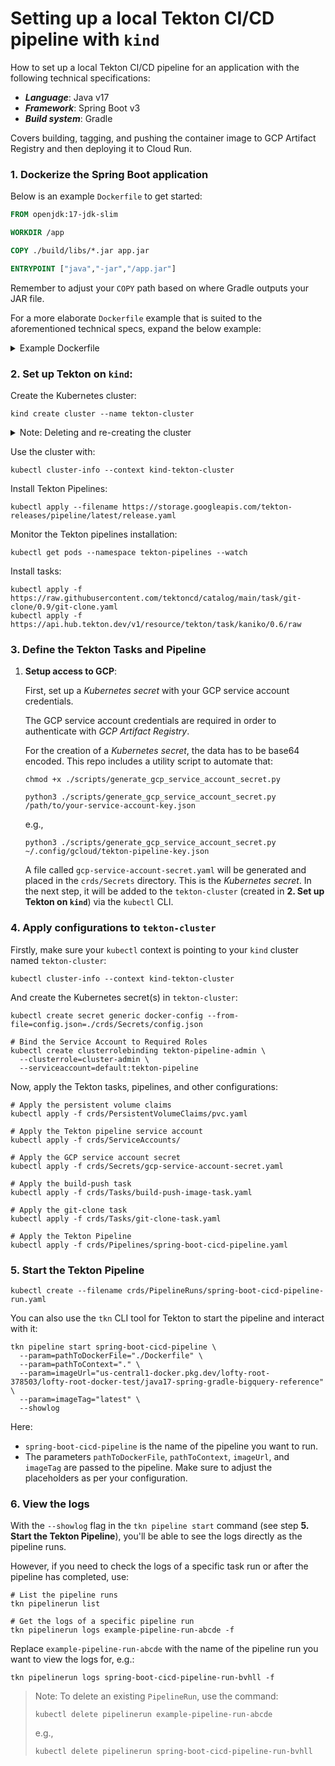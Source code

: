 # Setting up a local Tekton CI/CD pipeline with `kind`

How to set up a local Tekton CI/CD pipeline for an application with the following technical specifications:

- _**Language**_: Java v17
- _**Framework**_: Spring Boot v3
- _**Build system**_: Gradle

Covers building, tagging, and pushing the container image to GCP Artifact Registry and then deploying it to Cloud Run.

### 1. Dockerize the Spring Boot application

Below is an example `Dockerfile` to get started:

```dockerfile
FROM openjdk:17-jdk-slim

WORKDIR /app

COPY ./build/libs/*.jar app.jar

ENTRYPOINT ["java","-jar","/app.jar"]
```

Remember to adjust your `COPY` path based on where Gradle outputs your JAR file.

For a more elaborate `Dockerfile` example that is suited to the aforementioned technical specs, expand the below example:

<details>
<summary>Example Dockerfile</summary>

```dockerfile
# ---- Build Stage ----
FROM gradle:8.3-jdk17 AS build

# Set a volume point for temp to get a performance improvement
#VOLUME /tmp

### Build arguments ###
ARG JAR_FILE=build/libs/*.jar
ARG APP_DIR=/usr/local/app
ARG APP_PROFILE
ARG GCP_SA_KEY_PATH
ARG GCP_ADC_ACCESS_TOKEN
ARG GCP_DEFAULT_USER_PROJECT_ID
ARG GCP_DEFAULT_USER_DATASET
ARG GCP_DEFAULT_USER_TABLE
###

### Environment variables ###
# OS
ENV APP_DIR=${APP_DIR}
# JVM arguments.
ENV APP_PROFILE=${APP_PROFILE}
ENV GCP_SA_KEY_PATH=${GCP_SA_KEY_PATH}
ENV GCP_ADC_ACCESS_TOKEN=${GCP_ADC_ACCESS_TOKEN}
ENV GCP_DEFAULT_USER_PROJECT_ID=${GCP_DEFAULT_USER_PROJECT_ID}
ENV GCP_DEFAULT_USER_DATASET=${GCP_DEFAULT_USER_DATASET}
ENV GCP_DEFAULT_USER_TABLE=${GCP_DEFAULT_USER_TABLE}
###

# Set working directory
WORKDIR /app

# Copy the source code
COPY . .

# Build the application
RUN gradle clean bootJar

# ---- Run Stage ----
FROM openjdk:17-jdk-slim

# Set application port
EXPOSE 8080

# Set working directory
WORKDIR /app

# Copy the executable jar from the build stage
COPY --from=build /app/build/libs/*.jar app.jar

# Run the application
CMD ["java", "-jar", "app.jar"]
```

</details>

### 2. Set up Tekton on `kind`:

Create the Kubernetes cluster:

```shell
kind create cluster --name tekton-cluster
```

<details>
<summary>Note: Deleting and re-creating the cluster</summary>

If you need to delete and re-create the cluster, you can first run the below command to perform deletion:

```shell
kind delete cluster --name tekton-cluster
```

then:

```shell
kind create cluster --name tekton-cluster
```

</details>

Use the cluster with:

```shell
kubectl cluster-info --context kind-tekton-cluster
```

Install Tekton Pipelines:

```shell
kubectl apply --filename https://storage.googleapis.com/tekton-releases/pipeline/latest/release.yaml
```

Monitor the Tekton pipelines installation:

```shell
kubectl get pods --namespace tekton-pipelines --watch
```

Install tasks:

```shell
kubectl apply -f https://raw.githubusercontent.com/tektoncd/catalog/main/task/git-clone/0.9/git-clone.yaml
kubectl apply -f https://api.hub.tekton.dev/v1/resource/tekton/task/kaniko/0.6/raw
```

### 3. Define the Tekton Tasks and Pipeline

1. **Setup access to GCP**:
   
   First, set up a _Kubernetes secret_ with your GCP service account credentials.

   The GCP service account credentials are required in order to authenticate with _GCP Artifact Registry_.

   For the creation of a _Kubernetes secret_, the data has to be base64 encoded.
   This repo includes a utility script to automate that:

   ```shell
   chmod +x ./scripts/generate_gcp_service_account_secret.py
   ```

   ```shell
   python3 ./scripts/generate_gcp_service_account_secret.py /path/to/your-service-account-key.json
   ```

   e.g.,

   ```shell
   python3 ./scripts/generate_gcp_service_account_secret.py ~/.config/gcloud/tekton-pipeline-key.json
   ```
   
   A file called `gcp-service-account-secret.yaml` will be generated and placed in the `crds/Secrets` directory.
   This is the _Kubernetes secret_. In the next step, it will be added to the `tekton-cluster` (created in **2. Set up Tekton on `kind`**) via the `kubectl` CLI.
   
### 4. Apply configurations to `tekton-cluster`

Firstly, make sure your `kubectl` context is pointing to your `kind` cluster named `tekton-cluster`:

```shell
kubectl cluster-info --context kind-tekton-cluster
```

And create the Kubernetes secret(s) in `tekton-cluster`:

```shell
kubectl create secret generic docker-config --from-file=config.json=./crds/Secrets/config.json
```

```shell
# Bind the Service Account to Required Roles
kubectl create clusterrolebinding tekton-pipeline-admin \
  --clusterrole=cluster-admin \
  --serviceaccount=default:tekton-pipeline
```

Now, apply the Tekton tasks, pipelines, and other configurations:

```shell
# Apply the persistent volume claims
kubectl apply -f crds/PersistentVolumeClaims/pvc.yaml

# Apply the Tekton pipeline service account
kubectl apply -f crds/ServiceAccounts/

# Apply the GCP service account secret
kubectl apply -f crds/Secrets/gcp-service-account-secret.yaml

# Apply the build-push task
kubectl apply -f crds/Tasks/build-push-image-task.yaml

# Apply the git-clone task
kubectl apply -f crds/Tasks/git-clone-task.yaml

# Apply the Tekton Pipeline
kubectl apply -f crds/Pipelines/spring-boot-cicd-pipeline.yaml
```

### 5. Start the Tekton Pipeline

```shell
kubectl create --filename crds/PipelineRuns/spring-boot-cicd-pipeline-run.yaml
```

You can also use the `tkn` CLI tool for Tekton to start the pipeline and interact with it:

```shell
tkn pipeline start spring-boot-cicd-pipeline \
  --param=pathToDockerFile="./Dockerfile" \
  --param=pathToContext="." \
  --param=imageUrl="us-central1-docker.pkg.dev/lofty-root-378503/lofty-root-docker-test/java17-spring-gradle-bigquery-reference" \
  --param=imageTag="latest" \
  --showlog
```

Here:

- `spring-boot-cicd-pipeline` is the name of the pipeline you want to run.
- The parameters `pathToDockerFile`, `pathToContext`, `imageUrl`, and `imageTag` are passed to the pipeline.
  Make sure to adjust the placeholders as per your configuration.

### 6. View the logs

With the `--showlog` flag in the `tkn pipeline start` command (see step **5. Start the Tekton Pipeline**), you'll be able to see the logs directly as the pipeline runs.

However, if you need to check the logs of a specific task run or after the pipeline has completed, use:

```shell
# List the pipeline runs
tkn pipelinerun list

# Get the logs of a specific pipeline run
tkn pipelinerun logs example-pipeline-run-abcde -f
```

Replace `example-pipeline-run-abcde` with the name of the pipeline run you want to view the logs for, e.g.:

```shell
tkn pipelinerun logs spring-boot-cicd-pipeline-run-bvhll -f
```

>Note: To delete an existing `PipelineRun`, use the command:
>
>```shell
>kubectl delete pipelinerun example-pipeline-run-abcde
>```
>
>e.g.,
> 
>```shell
>kubectl delete pipelinerun spring-boot-cicd-pipeline-run-bvhll
>```
